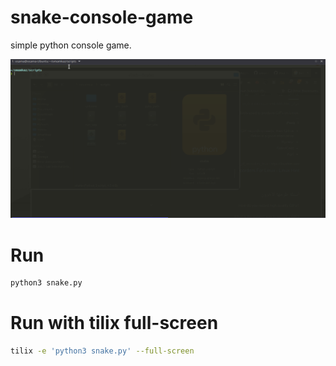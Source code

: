 # snake-console-game
simple python console game.

![Snake Game Record](https://github.com/omamkaz/snake-console-game/blob/main/snake-game.gif)

# Run
```bash
python3 snake.py
```

# Run with tilix full-screen
```bash
tilix -e 'python3 snake.py' --full-screen
```
